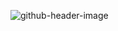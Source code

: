 
![github-header-image](https://user-images.githubusercontent.com/3536589/158205507-b4b4bcd5-88c0-4265-bd32-e07438733121.png)
